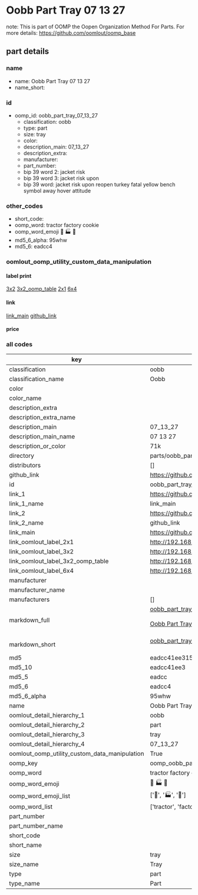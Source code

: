 # Oobb Part Tray 07 13 27  

note: This is part of OOMP the Oopen Organization Method For Parts. For more details: https://github.com/oomlout/oomp_base

##  part details





### name
* name: Oobb Part Tray 07 13 27
* name_short: 
### id
* oomp_id: oobb_part_tray_07_13_27
  * classification: oobb
  * type: part
  * size: tray
  * color: 
  * description_main: 07_13_27
  * description_extra: 
  * manufacturer: 
  * part_number: 
  * bip 39 word 2: jacket risk
  * bip 39 word 3: jacket risk upon
  * bip 39 word: jacket risk upon reopen turkey fatal yellow bench symbol away hover attitude

### other_codes
* short_code: 
* oomp_word: tractor factory cookie
* oomp_word_emoji :tractor: :factory: :cookie:
* md5_6_alpha: 95whw
* md5_6: eadcc4






### oomlout_oomp_utility_custom_data_manipulation
#### label print
[3x2](http://192.168.1.245:1112/?label=oomp%2095whw)
[3x2_oomp_table](http://192.168.1.107:1112/?label=oomp%2095whw)
[2x1](http://192.168.1.242:1112/?label=oomp%2095whw)
[6x4](http://192.168.1.55:1112/?label=oomp%2095whw)    

#### link

[link_main](https://github.com/oomlout/oomlout_oomp_current_version_messy/tree/main/parts/oobb_part_tray_07_13_27) [github_link](https://github.com/oomlout/oomlout_oomp_part_src/tree/main/parts/oobb_part_tray_07_13_27)                             

#### price







### all codes 
| key | value |  
| --- | --- |  
| classification | oobb |  
| classification_name | Oobb |  
| color |  |  
| color_name |  |  
| description_extra |  |  
| description_extra_name |  |  
| description_main | 07_13_27 |  
| description_main_name | 07 13 27 |  
| description_or_color | 71k |  
| directory | parts/oobb_part_tray_07_13_27 |  
| distributors | [] |  
| github_link | https://github.com/oomlout/oomlout_oomp_part_src/tree/main/parts/oobb_part_tray_07_13_27 |  
| id | oobb_part_tray_07_13_27 |  
| link_1 | https://github.com/oomlout/oomlout_oomp_current_version_messy/tree/main/parts/oobb_part_tray_07_13_27 |  
| link_1_name | link_main |  
| link_2 | https://github.com/oomlout/oomlout_oomp_part_src/tree/main/parts/oobb_part_tray_07_13_27 |  
| link_2_name | github_link |  
| link_main | https://github.com/oomlout/oomlout_oomp_current_version_messy/tree/main/parts/oobb_part_tray_07_13_27 |  
| link_oomlout_label_2x1 | http://192.168.1.242:1112/?label=oomp%2095whw |  
| link_oomlout_label_3x2 | http://192.168.1.245:1112/?label=oomp%2095whw |  
| link_oomlout_label_3x2_oomp_table | http://192.168.1.107:1112/?label=oomp%2095whw |  
| link_oomlout_label_6x4 | http://192.168.1.55:1112/?label=oomp%2095whw |  
| manufacturer |  |  
| manufacturer_name |  |  
| manufacturers | [] |  
| markdown_full | [oobb_part_tray_07_13_27](https://github.com/oomlout/oomlout_oomp_current_version_messy/tree/main/parts/oobb_part_tray_07_13_27)<br>[](https://github.com/oomlout/oomlout_oomp_current_version_messy/tree/main/parts/oobb_part_tray_07_13_27)<br>[Oobb Part Tray 07 13 27](https://github.com/oomlout/oomlout_oomp_current_version_messy/tree/main/parts/oobb_part_tray_07_13_27)<br><br> |  
| markdown_short | [oobb_part_tray_07_13_27](https://github.com/oomlout/oomlout_oomp_current_version_messy/tree/main/parts/oobb_part_tray_07_13_27)<br><br> |  
| md5 | eadcc41ee3151fe14e755b67ddee9bb8 |  
| md5_10 | eadcc41ee3 |  
| md5_5 | eadcc |  
| md5_6 | eadcc4 |  
| md5_6_alpha | 95whw |  
| name | Oobb Part Tray 07 13 27 |  
| oomlout_detail_hierarchy_1 | oobb |  
| oomlout_detail_hierarchy_2 | part |  
| oomlout_detail_hierarchy_3 | tray |  
| oomlout_detail_hierarchy_4 | 07_13_27 |  
| oomlout_oomp_utility_custom_data_manipulation | True |  
| oomp_key | oomp_oobb_part_tray_07_13_27 |  
| oomp_word | tractor factory cookie |  
| oomp_word_emoji | :tractor: :factory: :cookie: |  
| oomp_word_emoji_list | [':tractor:', ':factory:', ':cookie:'] |  
| oomp_word_list | ['tractor', 'factory', 'cookie'] |  
| part_number |  |  
| part_number_name |  |  
| short_code |  |  
| short_name |  |  
| size | tray |  
| size_name | Tray |  
| type | part |  
| type_name | Part |  
